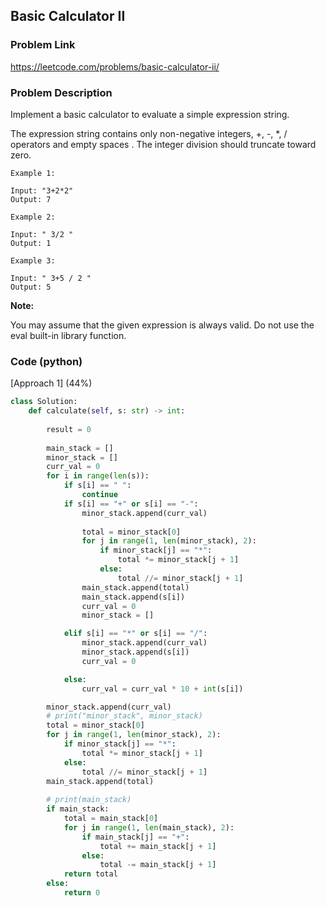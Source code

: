 ## Basic Calculator II

### Problem Link

https://leetcode.com/problems/basic-calculator-ii/

### Problem Description 

Implement a basic calculator to evaluate a simple expression string.

The expression string contains only non-negative integers, +, -, *, / operators and empty spaces . The integer division should truncate toward zero.

```
Example 1:

Input: "3+2*2"
Output: 7

```

```
Example 2:

Input: " 3/2 "
Output: 1

```

```
Example 3:

Input: " 3+5 / 2 "
Output: 5

```

**Note:**

You may assume that the given expression is always valid.
Do not use the eval built-in library function.


### Code (python)

[Approach 1] (44%) 

```python
class Solution:
    def calculate(self, s: str) -> int:
        
        result = 0
        
        main_stack = []
        minor_stack = []
        curr_val = 0
        for i in range(len(s)):
            if s[i] == " ":
                continue
            if s[i] == "+" or s[i] == "-":
                minor_stack.append(curr_val)
                
                total = minor_stack[0]
                for j in range(1, len(minor_stack), 2):
                    if minor_stack[j] == "*":
                        total *= minor_stack[j + 1]
                    else:
                        total //= minor_stack[j + 1]
                main_stack.append(total)
                main_stack.append(s[i])
                curr_val = 0
                minor_stack = []

            elif s[i] == "*" or s[i] == "/":
                minor_stack.append(curr_val)
                minor_stack.append(s[i])
                curr_val = 0

            else:
                curr_val = curr_val * 10 + int(s[i])

        minor_stack.append(curr_val)
        # print("minor_stack", minor_stack)
        total = minor_stack[0]
        for j in range(1, len(minor_stack), 2):
            if minor_stack[j] == "*":
                total *= minor_stack[j + 1]
            else:
                total //= minor_stack[j + 1]
        main_stack.append(total)
            
        # print(main_stack)
        if main_stack:
            total = main_stack[0]
            for j in range(1, len(main_stack), 2):
                if main_stack[j] == "+":
                    total += main_stack[j + 1]
                else:
                    total -= main_stack[j + 1]
            return total
        else:
            return 0
```